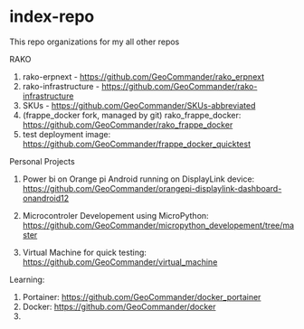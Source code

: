 # index-repo

This repo organizations for my all other repos

RAKO
1) rako-erpnext - https://github.com/GeoCommander/rako_erpnext
2) rako-infrastructure - https://github.com/GeoCommander/rako-infrastructure
3) SKUs - https://github.com/GeoCommander/SKUs-abbreviated
4) (frappe_docker fork, managed by git) rako_frappe_docker: https://github.com/GeoCommander/rako_frappe_docker
5) test deployment image: https://github.com/GeoCommander/frappe_docker_quicktest

Personal Projects
1) Power bi on Orange pi Android running on DisplayLink device: https://github.com/GeoCommander/orangepi-displaylink-dashboard-onandroid12

2) Microcontroler Developement using MicroPython: https://github.com/GeoCommander/micropython_developement/tree/master

3) Virtual Machine for quick testing: https://github.com/GeoCommander/virtual_machine

Learning:
1) Portainer: https://github.com/GeoCommander/docker_portainer
2) Docker: https://github.com/GeoCommander/docker
3) 
